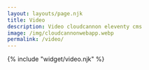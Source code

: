 ```yaml
---
layout: layouts/page.njk
title: Video
description: Video cloudcannon eleventy cms
image: /img/cloudcannonwebapp.webp
permalink: /video/
---
```


{% include "widget/video.njk" %}
